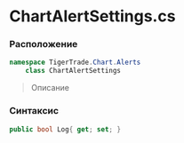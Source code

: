 
# ChartAlertSettings.cs
### Расположение
```csharp
namespace TigerTrade.Chart.Alerts  
    class ChartAlertSettings
```

> Описание

### Синтаксис
```csharp
public bool Log{ get; set; }
```
